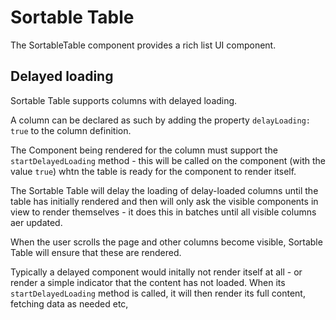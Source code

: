 # Sortable Table

The SortableTable component provides a rich list UI component.

## Delayed loading

Sortable Table supports columns with delayed loading.

A column can be declared as such by adding the property `delayLoading: true` to the column definition.

The Component being rendered for the column must support the `startDelayedLoading` method - this will be called on the component (with the value `true`)
whtn the table is ready for the component to render itself.

The Sortable Table will delay the loading of delay-loaded columns until the table has initially rendered and then will only ask the visible
components in view to render themselves - it does this in batches until all visible columns aer updated.

When the user scrolls the page and other columns become visible, Sortable Table will ensure that these are rendered.

Typically a delayed component would initally not render itself at all - or render a simple indicator that the content has not loaded. When its
`startDelayedLoading` method is called, it will then render its full content, fetching data as needed etc,
